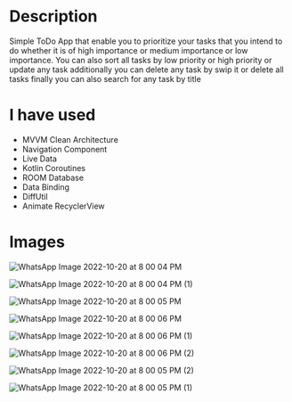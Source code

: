 # Description
Simple ToDo App that enable you to prioritize your tasks that you intend to do whether it is of high importance or medium importance
 or low importance. You can also sort all tasks by low priority or high priority or update any task additionally you can delete any task by swip it or delete all tasks
 finally you can also search for any task by title
 # I have used
* MVVM Clean Architecture
* Navigation Component
* Live Data
* Kotlin Coroutines
* ROOM Database
* Data Binding
* DiffUtil
* Animate RecyclerView
# Images

![WhatsApp Image 2022-10-20 at 8 00 04 PM](https://user-images.githubusercontent.com/84819643/197029391-fb8201a7-7d7a-4299-88dc-69b490677e36.jpeg)

![WhatsApp Image 2022-10-20 at 8 00 04 PM (1)](https://user-images.githubusercontent.com/84819643/197028910-1b887886-36dc-4d8b-9865-6994a6d2f439.jpeg)

![WhatsApp Image 2022-10-20 at 8 00 05 PM](https://user-images.githubusercontent.com/84819643/197029686-9dca432c-d853-44da-864f-60a4c512fc6c.jpeg)

![WhatsApp Image 2022-10-20 at 8 00 06 PM](https://user-images.githubusercontent.com/84819643/197030117-acb1d574-c1b8-493d-978b-91fbba42df09.jpeg)

![WhatsApp Image 2022-10-20 at 8 00 06 PM (1)](https://user-images.githubusercontent.com/84819643/197029821-ee90c47e-5e9b-4904-b349-96a1f60cb6f8.jpeg)

![WhatsApp Image 2022-10-20 at 8 00 06 PM (2)](https://user-images.githubusercontent.com/84819643/197030370-c032b775-1270-495e-9346-4c7ecd790bc5.jpeg)

![WhatsApp Image 2022-10-20 at 8 00 05 PM (2)](https://user-images.githubusercontent.com/84819643/197030612-9e4c6fb7-4c08-464c-96aa-242008829377.jpeg)

![WhatsApp Image 2022-10-20 at 8 00 05 PM (1)](https://user-images.githubusercontent.com/84819643/197030725-7cfa4e6a-1b6d-4345-91f3-5ff10f5f2f74.jpeg)

